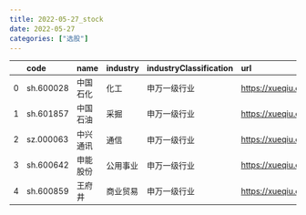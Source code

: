 ```yaml
---
title: 2022-05-27_stock
date: 2022-05-27
categories: ["选股"]
---
```

|    | code      | name     | industry   | industryClassification   | url                           | trend                                      |
|---:|:----------|:---------|:-----------|:-------------------------|:------------------------------|:-------------------------------------------|
|  0 | sh.600028 | 中国石化 | 化工       | 申万一级行业             | https://xueqiu.com/s/sh600028 | ![](/static/stock/2022-05-27/sh600028.png) |
|  1 | sh.601857 | 中国石油 | 采掘       | 申万一级行业             | https://xueqiu.com/s/sh601857 | ![](/static/stock/2022-05-27/sh601857.png) |
|  2 | sz.000063 | 中兴通讯 | 通信       | 申万一级行业             | https://xueqiu.com/s/sz000063 | ![](/static/stock/2022-05-27/sz000063.png) |
|  3 | sh.600642 | 申能股份 | 公用事业   | 申万一级行业             | https://xueqiu.com/s/sh600642 | ![](/static/stock/2022-05-27/sh600642.png) |
|  4 | sh.600859 | 王府井   | 商业贸易   | 申万一级行业             | https://xueqiu.com/s/sh600859 | ![](/static/stock/2022-05-27/sh600859.png) |